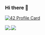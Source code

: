 ### Hi there 👋

[![42 Profile Card](https://1337-readme.vercel.app/api/profile?cursus=42&dark=true&login=oboualla)](https://github.com/mohouyizme/1337-readme)

<a href="https://github.com/oboualla?tab=repositories">
  <img align="center" src="https://github-readme-stats.vercel.app/api/top-langs/?username=oboualla&theme=dark"/>
</a>
<a href="https://github.com/oboualla?tab=repositories">
 <img align="center" src="https://github-readme-stats.vercel.app/api?username=oboualla&line_height=40&show_icons=true&theme=dark">
</a>
